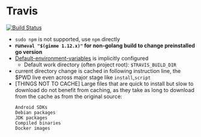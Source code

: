 # Travis 
[![Build Status](https://travis-ci.com/davidkhala/ci-cd-utils.svg?branch=master)](https://travis-ci.com/davidkhala/ci-cd-utils)
- `sudo npm` is not supported, use `npm` directly
- **run`eval "$(gimme 1.12.x)"` for non-golang build to change preinstalled go version**
- [Default-environment-variables](https://docs.travis-ci.com/user/environment-variables/#default-environment-variables) is implicitly configured
    - Default work directory (often project root): `$TRAVIS_BUILD_DIR`
- current directory change is cached in following instruction line, the $PWD live even across major stage like `install`,`script`
- [THINGS NOT TO CACHE]
Large files that are quick to install but slow to download do not benefit from caching, as they take as long to download from the cache as from the original source:
    ```
    Android SDKs
    Debian packages
    JDK packages
    Compiled binaries
    Docker images
    ```

